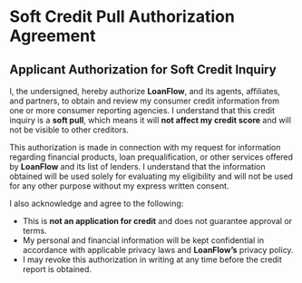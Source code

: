 # Soft Credit Pull Authorization Agreement

## Applicant Authorization for Soft Credit Inquiry

I, the undersigned, hereby authorize **LoanFlow**, and its agents, affiliates, and partners, to obtain and review my consumer credit information from one or more consumer reporting agencies. I understand that this credit inquiry is a **soft pull**, which means it will **not affect my credit score** and will not be visible to other creditors.

This authorization is made in connection with my request for information regarding financial products, loan prequalification, or other services offered by **LoanFlow** and its list of lenders. I understand that the information obtained will be used solely for evaluating my eligibility and will not be used for any other purpose without my express written consent.

I also acknowledge and agree to the following:
- This is **not an application for credit** and does not guarantee approval or terms.
- My personal and financial information will be kept confidential in accordance with applicable privacy laws and **LoanFlow’s** privacy policy.
- I may revoke this authorization in writing at any time before the credit report is obtained.


